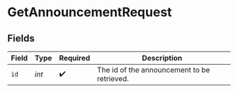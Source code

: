 # GetAnnouncementRequest


## Fields

| Field                                       | Type                                        | Required                                    | Description                                 |
| ------------------------------------------- | ------------------------------------------- | ------------------------------------------- | ------------------------------------------- |
| `id`                                        | *int*                                       | :heavy_check_mark:                          | The id of the announcement to be retrieved. |
